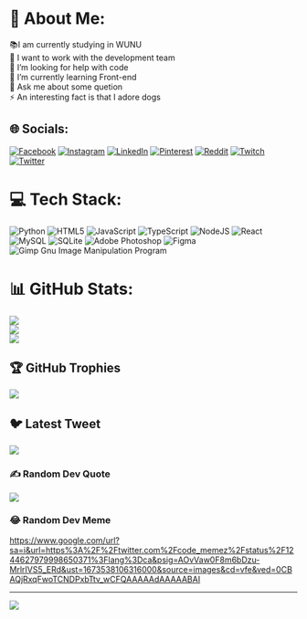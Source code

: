 # 💫 About Me:
📚I am currently studying in WUNU<br>👯 I want to work with the development team<br>🤝 I’m looking for help with code<br>🌱 I’m currently learning Front-end<br>💬 Ask me about some quetion<br>⚡ An interesting fact is that I adore dogs


## 🌐 Socials:
[![Facebook](https://img.shields.io/badge/Facebook-%231877F2.svg?logo=Facebook&logoColor=white)](https://www.facebook.com/profile.php?id=100011332039657) [![Instagram](https://img.shields.io/badge/Instagram-%23E4405F.svg?logo=Instagram&logoColor=white)](https://instagram.com/_romadr_) [![LinkedIn](https://img.shields.io/badge/LinkedIn-%230077B5.svg?logo=linkedin&logoColor=white)](https://www.linkedin.com/in/роман-драгуца-95a972261/) [![Pinterest](https://img.shields.io/badge/Pinterest-%23E60023.svg?logo=Pinterest&logoColor=white)](https://pinterest.com/https://ru.pinterest.com/romadraguca/) [![Reddit](https://img.shields.io/badge/Reddit-%23FF4500.svg?logo=Reddit&logoColor=white)](https://reddit.com/user/Merihim) [![Twitch](https://img.shields.io/badge/Twitch-%239146FF.svg?logo=Twitch&logoColor=white)](https://twitch.tv/merihim) [![Twitter](https://img.shields.io/badge/Twitter-%231DA1F2.svg?logo=Twitter&logoColor=white)](https://twitter.com/@V1rs999) 

# 💻 Tech Stack:
![Python](https://img.shields.io/badge/python-3670A0?style=for-the-badge&logo=python&logoColor=ffdd54) ![HTML5](https://img.shields.io/badge/html5-%23E34F26.svg?style=for-the-badge&logo=html5&logoColor=white) ![JavaScript](https://img.shields.io/badge/javascript-%23323330.svg?style=for-the-badge&logo=javascript&logoColor=%23F7DF1E) ![TypeScript](https://img.shields.io/badge/typescript-%23007ACC.svg?style=for-the-badge&logo=typescript&logoColor=white) ![NodeJS](https://img.shields.io/badge/node.js-6DA55F?style=for-the-badge&logo=node.js&logoColor=white) ![React](https://img.shields.io/badge/react-%2320232a.svg?style=for-the-badge&logo=react&logoColor=%2361DAFB) ![MySQL](https://img.shields.io/badge/mysql-%2300f.svg?style=for-the-badge&logo=mysql&logoColor=white) ![SQLite](https://img.shields.io/badge/sqlite-%2307405e.svg?style=for-the-badge&logo=sqlite&logoColor=white) ![Adobe Photoshop](https://img.shields.io/badge/adobephotoshop-%2331A8FF.svg?style=for-the-badge&logo=adobephotoshop&logoColor=white) 	![Figma](https://img.shields.io/badge/figma-%23F24E1E.svg?style=for-the-badge&logo=figma&logoColor=white) ![Gimp Gnu Image Manipulation Program](https://img.shields.io/badge/Gimp-657D8B?style=for-the-badge&logo=gimp&logoColor=FFFFFF)
# 📊 GitHub Stats:
![](https://github-readme-stats.vercel.app/api?username=V1rs999&theme=dark&hide_border=false&include_all_commits=false&count_private=false)<br/>
![](https://github-readme-streak-stats.herokuapp.com/?user=V1rs999&theme=dark&hide_border=false)<br/>
![](https://github-readme-stats.vercel.app/api/top-langs/?username=V1rs999&theme=dark&hide_border=false&include_all_commits=false&count_private=false&layout=compact)

## 🏆 GitHub Trophies
![](https://github-profile-trophy.vercel.app/?username=V1rs999&theme=radical&no-frame=true&no-bg=false&margin-w=4)

## 🐦 Latest Tweet
[![](https://gtce.itsvg.in/api?username=@V1rs999)](https://github.com/VishwaGauravIn/github-twitter-card-embed)

### ✍️ Random Dev Quote
![](https://quotes-github-readme.vercel.app/api?type=horizontal&theme=radical)

### 😂 Random Dev Meme
https://www.google.com/url?sa=i&url=https%3A%2F%2Ftwitter.com%2Fcode_memez%2Fstatus%2F1244627979998650371%3Flang%3Dca&psig=AOvVaw0F8m6bDzu-MrlrIVS5_ERd&ust=1673538106316000&source=images&cd=vfe&ved=0CBAQjRxqFwoTCNDPxbTtv_wCFQAAAAAdAAAAABAI

---
[![](https://visitcount.itsvg.in/api?id=V1rs999&icon=0&color=0)](https://visitcount.itsvg.in)

<!-- Proudly created with GPRM ( https://gprm.itsvg.in ) -->
